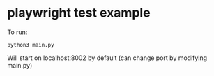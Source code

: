 playwright test example
======

To run:

```
python3 main.py
```

Will start on localhost:8002 by default (can change port by modifying main.py)